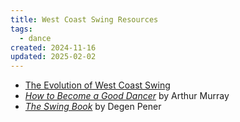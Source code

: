 ```yaml
---
title: West Coast Swing Resources
tags:
  - dance
created: 2024-11-16
updated: 2025-02-02
---
```


- [The Evolution of West Coast Swing](https://www.worldsdc.com/wp-content/uploads/2022/03/Article-Evolution-of-WCS.pdf)
- [*How to Become a Good Dancer*](https://archive.org/details/howtobecomegoodd0000arth) by Arthur Murray
- [*The Swing Book*](https://g.co/kgs/EsfLREW) by Degen Pener